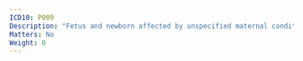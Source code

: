 ```yaml
---
ICD10: P009
Description: "Fetus and newborn affected by unspecified maternal condition"
Matters: No
Weight: 0
---
```

